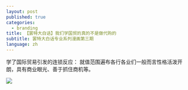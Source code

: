 ```yaml
---
layout: post
published: true
categories:
  - branding
title: 【罢特大白话】我们学国贸的真的不是做代购的
subtitle: 罢特大白话专业系列漫画第三期
language: zh
---
```

学了国际贸易引发的连锁反应：
就值范围遍布各行各业们一般而言性格活泼开朗，具有商业眼光、善于抓住商机等。

![]({{site.baseurl}}/image/3%E5%9B%BD%E8%B4%B8.png)
